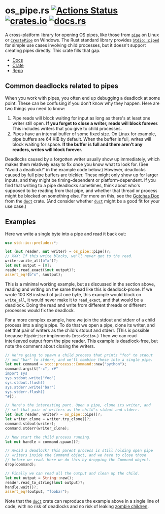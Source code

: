 # os_pipe.rs [![Actions Status](https://github.com/oconnor663/os_pipe.rs/workflows/tests/badge.svg)](https://github.com/oconnor663/os_pipe.rs/actions) [![crates.io](https://img.shields.io/crates/v/os_pipe.svg)](https://crates.io/crates/os_pipe) [![docs.rs](https://docs.rs/os_pipe/badge.svg)](https://docs.rs/os_pipe)

A cross-platform library for opening OS pipes, like those from
[`pipe`](https://man7.org/linux/man-pages/man2/pipe.2.html) on Linux
or
[`CreatePipe`](https://docs.microsoft.com/en-us/windows/win32/api/namedpipeapi/nf-namedpipeapi-createpipe)
on Windows. The Rust standard library provides
[`Stdio::piped`](https://doc.rust-lang.org/std/process/struct.Stdio.html#method.piped)
for simple use cases involving child processes, but it doesn't
support creating pipes directly. This crate fills that gap.

- [Docs](https://docs.rs/os_pipe)
- [Crate](https://crates.io/crates/os_pipe)
- [Repo](https://github.com/oconnor663/os_pipe.rs)

## Common deadlocks related to pipes

When you work with pipes, you often end up debugging a deadlock at
some point. These can be confusing if you don't know why they
happen. Here are two things you need to know:

1. Pipe reads will block waiting for input as long as there's at
   least one writer still open. **If you forget to close a writer,
   reads will block forever.** This includes writers that you give
   to child processes.
2. Pipes have an internal buffer of some fixed size. On Linux for
   example, pipe buffers are 64 KiB by default. When the buffer is
   full, writes will block waiting for space. **If the buffer is
   full and there aren't any readers, writes will block forever.**

Deadlocks caused by a forgotten writer usually show up immediately,
which makes them relatively easy to fix once you know what to look
for. (See "Avoid a deadlock!" in the example code below.) However,
deadlocks caused by full pipe buffers are trickier. These might only
show up for larger inputs, and they might be timing-dependent or
platform-dependent. If you find that writing to a pipe deadlocks
sometimes, think about who's supposed to be reading from that pipe,
and whether that thread or process might be blocked on something
else. For more on this, see the [Gotchas
Doc](https://github.com/oconnor663/duct.py/blob/master/gotchas.md#using-io-threads-to-avoid-blocking-children)
from the [`duct`](https://github.com/oconnor663/duct.rs) crate. (And
consider whether [`duct`](https://github.com/oconnor663/duct.rs)
might be a good fit for your use case.)

## Examples

Here we write a single byte into a pipe and read it back out:

```rust
use std::io::prelude::*;

let (mut reader, mut writer) = os_pipe::pipe()?;
// XXX: If this write blocks, we'll never get to the read.
writer.write_all(b"x")?;
let mut output = [0];
reader.read_exact(&mut output)?;
assert_eq!(b"x", &output);
```

This is a minimal working example, but as discussed in the section
above, reading and writing on the same thread like this is
deadlock-prone. If we wrote 100 KB instead of just one byte, this
example would block on `write_all`, it would never make it to
`read_exact`, and that would be a deadlock. Doing the read and write
from different threads or different processes would fix the
deadlock.

For a more complex example, here we join the stdout and stderr of a
child process into a single pipe. To do that we open a pipe, clone
its writer, and set that pair of writers as the child's stdout and
stderr. (This is possible because `PipeWriter` implements
`Into<Stdio>`.) Then we can read interleaved output from the pipe
reader. This example is deadlock-free, but note the comment about
closing the writers.

```rust
// We're going to spawn a child process that prints "foo" to stdout
// and "bar" to stderr, and we'll combine these into a single pipe.
let mut command = std::process::Command::new("python");
command.args(&["-c", r#"
import sys
sys.stdout.write("foo")
sys.stdout.flush()
sys.stderr.write("bar")
sys.stderr.flush()
"#]);

// Here's the interesting part. Open a pipe, clone its writer, and
// set that pair of writers as the child's stdout and stderr.
let (mut reader, writer) = os_pipe::pipe()?;
let writer_clone = writer.try_clone()?;
command.stdout(writer);
command.stderr(writer_clone);

// Now start the child process running.
let mut handle = command.spawn()?;

// Avoid a deadlock! This parent process is still holding open pipe
// writers inside the Command object, and we have to close those
// before we read. Here we do this by dropping the Command object.
drop(command);

// Finally we can read all the output and clean up the child.
let mut output = String::new();
reader.read_to_string(&mut output)?;
handle.wait()?;
assert_eq!(output, "foobar");
```

Note that the [`duct`](https://github.com/oconnor663/duct.rs) crate
can reproduce the example above in a single line of code, with no
risk of deadlocks and no risk of leaking [zombie
children](https://en.wikipedia.org/wiki/Zombie_process).
